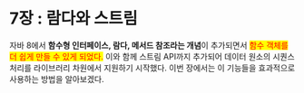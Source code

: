 # 7장 : 람다와 스트림

자바 8에서 **함수형 인터페이스, 람다, 메서드 참조라는 개념**이 추가되면서 <mark style="color:red;">함수 객체를 더 쉽게 만들 수 있게 되었다.</mark> 이와 함께 스트림 API까지 추가되어 데이터 원소의 시퀀스 처리를 라이브러리 차원에서 지원하기 시작했다. 이번 장에서는 이 기능들을 효과적으로 사용하는 방법을 알아보겠다.
